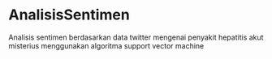# AnalisisSentimen
Analisis sentimen berdasarkan data twitter mengenai penyakit hepatitis akut misterius menggunakan algoritma support vector machine
